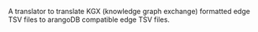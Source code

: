 A translator to translate KGX (knowledge graph exchange) formatted edge TSV files to arangoDB compatible edge TSV files.